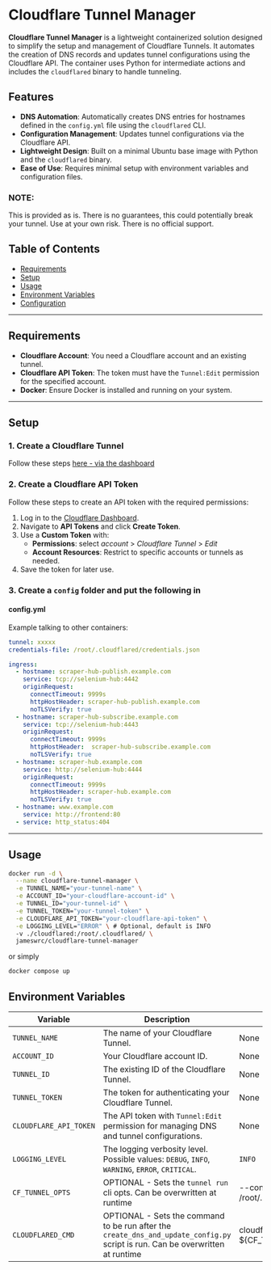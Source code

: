 # Cloudflare Tunnel Manager

**Cloudflare Tunnel Manager** is a lightweight containerized solution designed to simplify the setup and management of Cloudflare Tunnels. It automates the creation of DNS records and updates tunnel configurations using the Cloudflare API. The container uses Python for intermediate actions and includes the `cloudflared` binary to handle tunneling.

## Features

- **DNS Automation**: Automatically creates DNS entries for hostnames defined in the `config.yml` file using the `cloudflared` CLI.
- **Configuration Management**: Updates tunnel configurations via the Cloudflare API.
- **Lightweight Design**: Built on a minimal Ubuntu base image with Python and the `cloudflared` binary.
- **Ease of Use**: Requires minimal setup with environment variables and configuration files.

### NOTE: 
This is provided as is. There is no guarantees, this could potentially break your tunnel. Use at your own risk. There is no official support.

## Table of Contents

- [Requirements](#requirements)
- [Setup](#setup)
- [Usage](#usage)
- [Environment Variables](#environment-variables)
- [Configuration](#configuration)

---

## Requirements

- **Cloudflare Account**: You need a Cloudflare account and an existing tunnel.
- **Cloudflare API Token**: The token must have the `Tunnel:Edit` permission for the specified account.
- **Docker**: Ensure Docker is installed and running on your system.

---

## Setup

### 1. Create a Cloudflare Tunnel
Follow these steps [here - via the dashboard](https://developers.cloudflare.com/cloudflare-one/connections/connect-networks/get-started/create-remote-tunnel/)


### 2. Create a Cloudflare API Token

Follow these steps to create an API token with the required permissions:

1. Log in to the [Cloudflare Dashboard](https://dash.cloudflare.com/).
2. Navigate to **API Tokens** and click **Create Token**.
3. Use a **Custom Token** with:
   - **Permissions**: select *account* > *Cloudflare Tunnel* > *Edit*
   - **Account Resources**: Restrict to specific accounts or tunnels as needed.
4. Save the token for later use.

### 3. Create a `config` folder and put the following in

#### config.yml
Example talking to other containers:
```yml
tunnel: xxxxx
credentials-file: /root/.cloudflared/credentials.json

ingress:
  - hostname: scraper-hub-publish.example.com
    service: tcp://selenium-hub:4442
    originRequest:
      connectTimeout: 9999s
      httpHostHeader: scraper-hub-publish.example.com
      noTLSVerify: true
  - hostname: scraper-hub-subscribe.example.com
    service: tcp://selenium-hub:4443
    originRequest:
      connectTimeout: 9999s
      httpHostHeader:  scraper-hub-subscribe.example.com
      noTLSVerify: true
  - hostname: scraper-hub.example.com
    service: http://selenium-hub:4444
    originRequest:
      connectTimeout: 9999s
      httpHostHeader: scraper-hub.example.com
      noTLSVerify: true
  - hostname: www.example.com
    service: http://frontend:80
  - service: http_status:404

```
---

## Usage


```bash
docker run -d \
  --name cloudflare-tunnel-manager \
  -e TUNNEL_NAME="your-tunnel-name" \
  -e ACCOUNT_ID="your-cloudflare-account-id" \
  -e TUNNEL_ID="your-tunnel-id" \
  -e TUNNEL_TOKEN="your-tunnel-token" \
  -e CLOUDFLARE_API_TOKEN="your-cloudflare-api-token" \
  -e LOGGING_LEVEL="ERROR" \ # Optional, default is INFO
  -v ./cloudflared:/root/.cloudflared/ \
  jameswrc/cloudflare-tunnel-manager
```
or simply
```bash
docker compose up
```


## Environment Variables
| Variable               | Description                                                                                   | Default       | Required |
|------------------------|-----------------------------------------------------------------------------------------------|---------------|----------|
| `TUNNEL_NAME`          | The name of your Cloudflare Tunnel.                                                           | None          | Yes      |
| `ACCOUNT_ID`           | Your Cloudflare account ID.                                                                   | None          | Yes      |
| `TUNNEL_ID`            | The existing ID of the Cloudflare Tunnel.                                                     | None          | Yes      |
| `TUNNEL_TOKEN`         | The token for authenticating your Cloudflare Tunnel.                                          | None          | Yes      |
| `CLOUDFLARE_API_TOKEN` | The API token with `Tunnel:Edit` permission for managing DNS and tunnel configurations.       | None          | Yes      |
| `LOGGING_LEVEL`        | The logging verbosity level. Possible values: `DEBUG`, `INFO`, `WARNING`, `ERROR`, `CRITICAL`.| `INFO`        | No       |
| `CF_TUNNEL_OPTS`       | OPTIONAL - Sets the `tunnel run` cli opts. Can be overwritten at runtime                      | --config /root/.cloudflared/config.yml | No       |
| `CLOUDFLARED_CMD`       |  OPTIONAL - Sets the command to be run after the `create_dns_and_update_config.py` script is run. Can be overwritten at runtime | cloudflared tunnel ${CF_TUNNEL_OPTS} run | No       |
